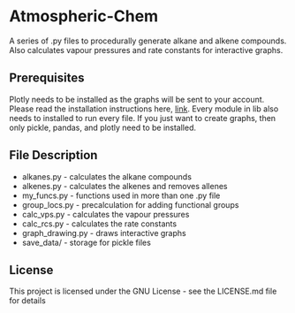 # Atmospheric-Chem
A series of .py files to procedurally generate alkane and alkene compounds. Also calculates vapour pressures and rate constants for interactive graphs. 

## Prerequisites
  Plotly needs to be installed as the graphs will be sent to your account. Please read the installation instructions here, 
  [link](https://plot.ly/python/getting-started/). Every module in lib also needs to installed to run every file. If you just want to create graphs, then only pickle, pandas, and plotly need to be installed. 

## File Description
  * alkanes.py - calculates the alkane compounds
  * alkenes.py 	- calculates the alkenes and removes allenes 
  * my_funcs.py - functions used in more than one .py file
  * group_locs.py - precalculation for adding functional groups
  * calc_vps.py - calculates the vapour pressures
  * calc_rcs.py - calculates the rate constants
  * graph_drawing.py - draws interactive graphs 
  * save_data/ - storage for pickle files  


## License
This project is licensed under the GNU License - see the LICENSE.md file for details
